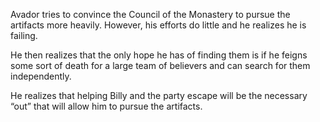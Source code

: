 Avador tries to convince the Council of the Monastery to pursue the artifacts more heavily. However, his efforts do little and he realizes he is failing. 

He then realizes that the only hope he has of finding them is if he feigns some sort of death for a large team of believers and can search for them independently.

He realizes that helping Billy and the party escape will be the necessary “out” that will allow him to pursue the artifacts.